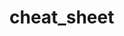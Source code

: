 # cheat_sheet

[Markdown]:https://github.com/leks0d/cheat_sheet/blob/main/markdown/markdown-docs.md/
